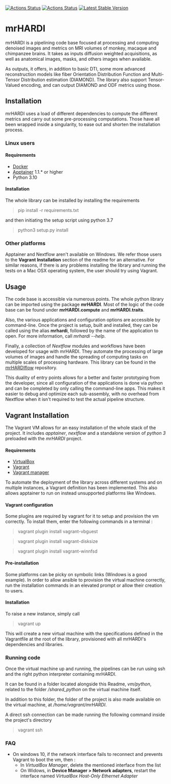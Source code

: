 [![Actions Status](https://github.com/AlexVCaron/mrHARDI/workflows/Release%20build/badge.svg)](https://github.com/AlexVCaron/mrHARDI/actions/workflows/build-release.yml)
[![Actions Status](https://github.com/AlexVCaron/mrHARDI/workflows/Development%20PR%20builds/badge.svg)](https://github.com/AlexVCaron/mrHARDI/actions/workflows/build-develop.yml)
[![Latest Stable Version](https://img.shields.io/github/v/release/AlexVCaron/mrHARDI)](https://github.com/AlexVCaron/mrHARDI/releases)

# mrHARDI

mrHARDI is a pipelining code base focused at processing and computing 
denoised images and metrics on MRI volumes of monkey, macaque and chimpanzee
brains. It takes as inputs diffusion weighted acquisitions, as well as 
anatomical images, masks, and others images when available.

As outputs, it offers, in addition to basic DTI, some more advanced 
reconstruction models like fiber Orientation Distribution Function and 
Multi-Tensor Distribution estimation (DIAMOND). The library also support 
Tensor-Valued encoding, and can output DIAMOND and ODF metrics using those.

## Installation

mrHARDI uses a load of different dependencies to compute the different 
metrics and carry out some pre-processing computations. Those have all been 
wrapped inside a singularity, to ease out and shorten the installation process.

### Linux users

#### Requirements

- [Docker](https://docs.docker.com/engine/install/)
- [Apptainer](https://apptainer.org/docs/user/latest/quick_start.html#quick-installation) 1.1.* or higher
- Python 3.10

#### Installation

The whole library can be installed by installing the requirements

> pip install -r requirements.txt

and then initiating the setup script using python 3.7

> python3 setup.py install

### Other platforms

Apptainer and Nextflow aren't available on Windows. We refer those users to 
the **Vagrant Installation** section of the readme for an alternative. For 
similar reasons, if there is any problems installing the library and running 
the tests on a Mac OSX operating system, the user should try using Vagrant.

## Usage

The code base is accessible via numerous points. The whole python library can 
be imported using the package **mrHARDI**. Most of the logic of the code 
base can be found under **mrHARDI.compute** and **mrHARDI.traits**.

Also, the various applications and configuration options are accessible by 
command-line. Once the project is setup, built and installed, they can be 
called using the alias **mrhardi**, followed by the name of the 
application to open. For more information, call *mrhardi --help*.

Finally, a collection of *Nextflow* modules and workflows have been developed 
for usage with mrHARDI. They automate the processing of large volumes of images 
and handle the spreading of computing tasks on multiple scales of processing 
hardware. This library can be found in the 
[mrHARDIflow](https://github.com/AlexVCaron/mrHARDIflow) repository.

This duality of entry points allows for a better and faster prototyping from 
the developer, since all configuration of the applications is done via python 
and can be completed by only calling the command-line apps. This makes it 
easier to debug and optimize each sub-assembly, with no overhead from Nextflow 
when it isn't required to test the actual pipeline structure.

## Vagrant Installation

The Vagrant VM allows for an easy installation of the whole stack of the 
project. It includes *apptainer*, *nextflow* and a standalone version of 
*python 3* preloaded with the *mrHARDI* project.

#### Requirements

- [VirtualBox](https://www.virtualbox.org/wiki/Downloads)
- [Vagrant](https://www.vagrantup.com/downloads.html)
- [Vagrant manager](https://www.vagrantmanager.com/downloads/)

To automate the deployment of the library across different systems and on 
multiple instances, a Vagrant definition has been implemented. This also 
allows apptainer to run on instead unsupported platforms like Windows.

#### Vagrant configuration

Some plugins are required by vagrant for it to setup and provision the vm 
correctly. To install them, enter the following commands in a terminal : 

> vagrant plugin install vagrant-vbguest

> vagrant plugin install vagrant-disksize

> vagrant plugin install vagrant-winnfsd

#### Pre-installation

Some platforms can be picky on symbolic links (Windows is a good example). In 
order to allow ansible to provision the virtual machine correctly, run the 
installation commands in an elevated prompt or allow their creation to users.

#### Installation

To raise a new instance, simply call

> vagrant up

This will create a new virtual machine with the specifications defined in the 
Vagrantfile at the root of the library, provisioned with all mrHARDI's 
dependencies and libraries.

### Running code

Once the virtual machine up and running, the pipelines can be run using ssh and 
the right python interpreter containing mrHARDI.

It can be found in a folder located alongside this Readme, *vm/python*, related 
to the folder */shared_python* on the virtual machine itself.

In addition to this folder, the folder of the project is also made available on 
the virtual machine, at */home/vagrant/mrHARDI*.

A direct ssh connection can be made running the following command inside the 
project's directory

> vagrant ssh

### FAQ

- On windows 10, if the network interface fails to reconnect and prevents 
  Vagrant to boot the vm, then :
  - In *VirtualBox Manager*, delete the mentioned interface from the list
  - On Widows, in **Device Manager > Network adapters**, restart the interface 
    named *VirtualBox Host-Only Ethernet Adapter*
